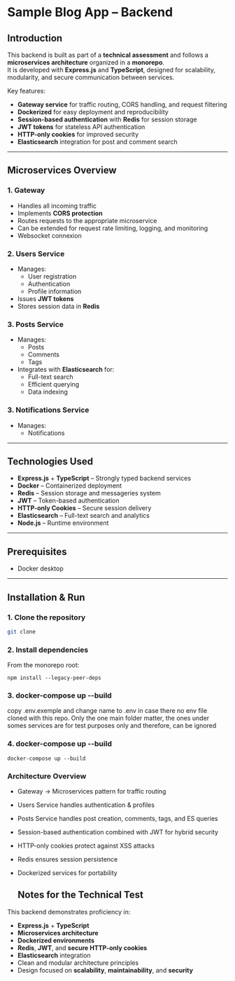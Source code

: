 # Sample Blog App – Backend

## Introduction
This backend is built as part of a **technical assessment** and follows a **microservices architecture** organized in a **monorepo**.  
It is developed with **Express.js** and **TypeScript**, designed for scalability, modularity, and secure communication between services.

Key features:
- **Gateway service** for traffic routing, CORS handling, and request filtering
- **Dockerized** for easy deployment and reproducibility
- **Session-based authentication** with **Redis** for session storage
- **JWT tokens** for stateless API authentication
- **HTTP-only cookies** for improved security
- **Elasticsearch** integration for post and comment search

---

## Microservices Overview

### 1. **Gateway**
- Handles all incoming traffic
- Implements **CORS protection**
- Routes requests to the appropriate microservice
- Can be extended for request rate limiting, logging, and monitoring
- Websocket connexion

### 2. **Users Service**
- Manages:
  - User registration
  - Authentication
  - Profile information
- Issues **JWT tokens**
- Stores session data in **Redis**

### 3. **Posts Service**
- Manages:
  - Posts
  - Comments
  - Tags
- Integrates with **Elasticsearch** for:
  - Full-text search
  - Efficient querying
  - Data indexing
 
### 3. **Notifications Service**
- Manages:
  - Notifications


---

## Technologies Used
- **Express.js** + **TypeScript** – Strongly typed backend services
- **Docker** – Containerized deployment
- **Redis** – Session storage and messageries system
- **JWT** – Token-based authentication
- **HTTP-only Cookies** – Secure session delivery
- **Elasticsearch** – Full-text search and analytics
- **Node.js** – Runtime environment

---

## Prerequisites
- Docker desktop

---

## Installation & Run

### 1. Clone the repository
```bash
git clone 
```
### 2. Install dependencies
From the monorepo root:
```
npm install --legacy-peer-deps
```
### 3. docker-compose up --build
copy .env.exemple and change name to .env in case there no env file cloned with this repo. Only the one main folder matter, the ones under somes services are for test purposes only and therefore, can be ignored

### 4. docker-compose up --build
```
docker-compose up --build
```

### Architecture Overview
- Gateway → Microservices pattern for traffic routing
- Users Service handles authentication & profiles
- Posts Service handles post creation, comments, tags, and ES queries
- Session-based authentication combined with JWT for hybrid security
- HTTP-only cookies protect against XSS attacks
- Redis ensures session persistence
- Dockerized services for portability

  ## Notes for the Technical Test

This backend demonstrates proficiency in:

- **Express.js** + **TypeScript**
- **Microservices architecture**
- **Dockerized environments**
- **Redis**, **JWT**, and **secure HTTP-only cookies**
- **Elasticsearch** integration
- Clean and modular architecture principles
- Design focused on **scalability**, **maintainability**, and **security**
